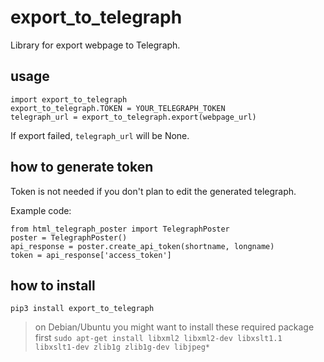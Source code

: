 # export_to_telegraph

Library for export webpage to Telegraph.

## usage

```
import export_to_telegraph
export_to_telegraph.TOKEN = YOUR_TELEGRAPH_TOKEN
telegraph_url = export_to_telegraph.export(webpage_url)
```

If export failed, `telegraph_url` will be None.

## how to generate token

Token is not needed if you don't plan to edit the generated telegraph.

Example code:

```
from html_telegraph_poster import TelegraphPoster
poster = TelegraphPoster()
api_response = poster.create_api_token(shortname, longname)
token = api_response['access_token']
```

## how to install

`pip3 install export_to_telegraph`

> on Debian/Ubuntu you might want to install these required package first
`sudo apt-get install libxml2 libxml2-dev libxslt1.1 libxslt1-dev zlib1g zlib1g-dev libjpeg*`
